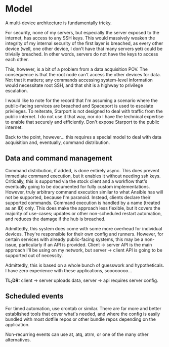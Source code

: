 # Model

A multi-device architecture is fundamentally tricky.

For security, none of my servers, but especially the server exposed to the internet, has access to any SSH keys. This would massively weaken the integrity of my internal security of the first layer is breached, as every other device (well, one other device, I don't have that many servers ~~yet~~) could be trivially breached. In other words, servers do not have the keys to access each other.

This, however, is a bit of a problem from a data acquisition POV. The consequence is that the root node can't access the other devices for data. Not that it matters; any commands accessing system-level information would necessitate root SSH, and that shit is a highway to privilege escalation. 

I would like to note for the record that I'm assuming a scenario where the public-facing services are breached and Spaceport is used to escalate privileges. To reiterate, Starport is not designed to deal with traffic from the public internet. I do not use it that way, nor do I have the technical expertise to enable that securely and efficiently. Don't expose Starport to the public internet.

Back to the point, however... this requires a special model to deal with data acquisition and, eventually, command distribution.

## Data and command management

Command distribution, if added, is done entirely async. This does prevent immediate command execution, but it enables it without needing ssh keys. Critically, this is supported via the stock client and a workflow that's eventually going to be documented for fully custom implementations. However, truly arbitrary command execution similar to what Ansible has will not be supported, because I'm paranoid. Instead, clients declare their supported commands. Command execution is handled by a name (treated as an ID) only. This does make the approach less flexible, but it covers the majority of use-cases; updates or other non-scheduled restart automation, and reduces the damage if the hub is breached.

Admittedly, this system does come with some more overhead for individual devices. They're responsible for their own config and runners. However, for certain services with already public-facing systems, this may be a non-issue, particularly if an API is provided. Client -> server API is the main approach I'll be using on my network, but server -> client API is going to be supported out of necessity.

Admittedly, this is based on a whole bunch of guesswork and hypotheticals. I have zero experience with these applications, soooooooo...

**TL;DR:** client -> server uploads data, server -> api requires server config.

## Scheduled events

For timed automation, use crontab or similar. There are far more and better established tools that cover what's needed, and where the config is easily bundled with most dotfile repos or other bundle repos depending on the application.

Non-recurring events can use at, atq, atrm, or one of the many other alternatives.

